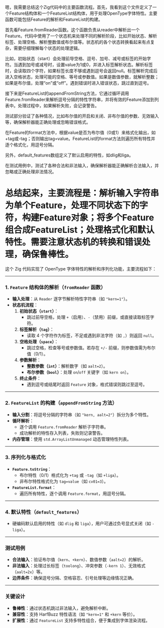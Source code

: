 嗯，我需要总结这个Zig代码中的主要函数流程。首先，我看到这个文件定义了一个Feature结构体和一个FeatureList结构体，用于处理OpenType字体特性。主要函数可能包括Feature的解析和FeatureList的构建。

首先看Feature.fromReader函数。这个函数负责从reader中解析出一个Feature。代码中使用了一个状态机来处理不同的解析阶段，比如开始状态、解析标签、处理空格、解析整数值或布尔值等。状态机的各个状态转换看起来有点复杂，需要仔细理解每个状态的处理逻辑。

比如，初始状态（start）会处理前导空格、逗号、加号、减号或标签的开始字符。当遇到加号或减号时，设置value为1或0，并进入标签解析状态。解析标签时，会读取四个字符，如果标签长度不够或遇到逗号会返回null。标签解析完成后进入空格状态，处理可能的空格、等号或参数值。如果是数值参数，就解析整数；如果是布尔值，处理“on”或“off”。遇到错误时进入错误状态，跳过直到逗号。

接下来是FeatureList的appendFromString方法，它通过循环调用Feature.fromReader来解析逗号分隔的特性字符串，并将有效的Feature添加到列表中。处理过程中，如果解析失败，会记录警告。

测试部分验证了各种情况，比如布尔值的开启和关闭、非布尔值的参数、无效输入等，确保解析器能正确处理或忽略错误格式。

在Feature的format方法中，根据value是否为布尔值（0或1）来格式化输出，如+tag或-tag；否则输出tag=value。FeatureList的format方法则遍历所有特性并逐个格式化，用逗号分隔。

另外，default_features数组定义了默认启用的特性，如dlig和liga。

在测试用例中，测试了各种合法和非法输入，确保解析器能正确解析合法输入，并忽略或正确处理非法情况。

总结起来，主要流程是：解析输入字符串为单个Feature，处理不同状态下的字符，构建Feature对象；将多个Feature组合成FeatureList；处理格式化和默认特性。需要注意状态机的转换和错误处理，确保鲁棒性。
================================================
这个 Zig 代码实现了 OpenType 字体特性的解析和序列化功能，主要流程如下：

---

### **1. `Feature` 结构体的解析（`fromReader` 函数）**
- **输入处理**：从 `Reader` 逐字节解析特性字符串（如 `"kern=1"`）。
- **状态机流程**：
  1. **初始状态（`start`）**：
     - 跳过前导空格，处理 `+`（启用）、`-`（禁用）前缀，或直接读取标签字符。
  2. **标签解析（`tag`）**：
     - 读取 4 个字符作为标签，不足或遇到非法字符（如 `,`）则返回 `null`。
  3. **空格处理（`space`）**：
     - 跳过空格，检查等号或参数值。若存在 `+/-` 前缀，则参数值需为布尔值（0/1）。
  4. **参数解析**：
     - **整数参数（`int`）**：解析数字（如 `aalt=2`）。
     - **布尔参数（`bool`）**：处理 `on`/`off` 关键字（如 `kern on`）。
  5. **终止条件**：
     - 遇到逗号或结尾时返回 `Feature` 对象，格式错误则跳过至逗号。

---

### **2. `FeatureList` 的构建（`appendFromString` 方法）**
- **输入分割**：将逗号分隔的字符串（如 `"kern, aalt=2"`）拆分为多个特性。
- **循环解析**：
  - 逐个调用 `Feature.fromReader` 解析子字符串。
  - 成功解析的特性存入列表，失败则记录警告。
- **内存管理**：使用 `std.ArrayListUnmanaged` 动态管理特性列表。

---

### **3. 序列化与格式化**
- **`Feature.toString`**：
  - 布尔特性（0/1）格式化为 `+tag` 或 `-tag`（如 `+liga`）。
  - 非布尔特性格式化为 `tag=value`（如 `cv01=3`）。
- **`FeatureList.format`**：
  - 遍历所有特性，逐个调用 `Feature.format`，用逗号分隔。

---

### **4. 默认特性（`default_features`）**
- 硬编码默认启用的特性（如 `dlig` 和 `liga`），用户可通过负号显式关闭（如 `-liga`）。

---

### **测试用例**
- **合法输入**：验证布尔值（`kern`、`+kern`）、数值参数（`aalt=2`）的解析。
- **非法输入**：处理过长标签（`toolong`）、冲突参数（`-kern 1`）、无效格式（`aalt=2x`）等。
- **边界条件**：确保逗号分隔、空格容忍、引号处理等边缘情况正确。

---

### **关键设计**
- **鲁棒性**：通过状态机跳过非法输入，避免解析中断。
- **兼容性**：支持 HarfBuzz 特性语法（如 `"kern=1"` 和 `+kern` 等价）。
- **扩展性**：通过 `FeatureList` 支持多特性组合，便于集成到字体渲染流程。